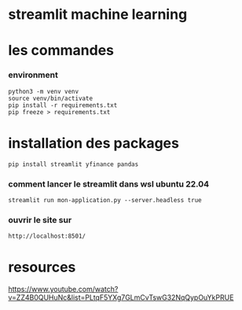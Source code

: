 # streamlit machine learning


# les commandes

### environment
```
python3 -m venv venv
source venv/bin/activate
pip install -r requirements.txt
pip freeze > requirements.txt
```

# installation des packages
```
pip install streamlit yfinance pandas
```

### comment lancer le streamlit dans wsl ubuntu 22.04
```
streamlit run mon-application.py --server.headless true
```

### ouvrir le site sur 

```
http://localhost:8501/
```




# resources
https://www.youtube.com/watch?v=ZZ4B0QUHuNc&list=PLtqF5YXg7GLmCvTswG32NqQypOuYkPRUE
